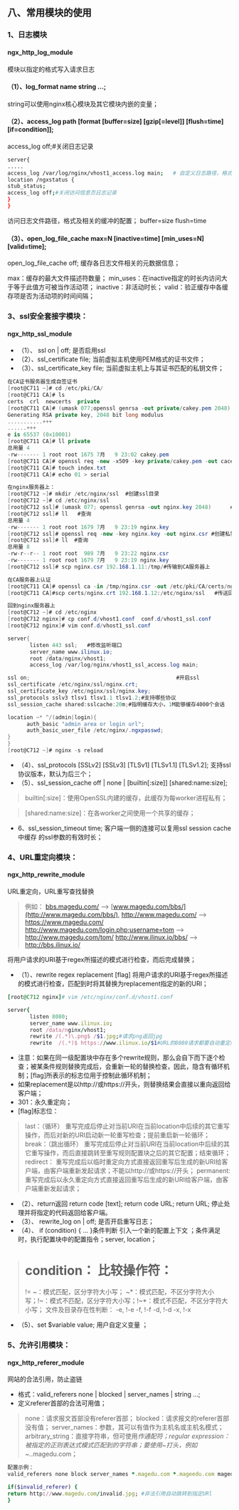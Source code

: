 ## 八、常用模块的使用

### 1、日志模块

#### ngx_http_log_module

模块以指定的格式写入请求日志

#### （1）、log_format name string ...;

string可以使用nginx核心模块及其它模块内嵌的变量；

#### （2）、access_log path [format [buffer=size] [gzip[=level]] [flush=time] [if=condition]];

access_log off;#关闭日志记录

```bash
server{
.....
access_log /var/log/nginx/vhost1_access.log main;   # 自定义日志路径，格式为main
location /ngxstatus {
stub_status;
access_log off;#关闭访问信息页日志记录
}
}
```

访问日志文件路径，格式及相关的缓冲的配置；
buffer=size
flush=time

#### （3）、open_log_file_cache max=N [inactive=time] [min_uses=N] [valid=time];

open_log_file_cache off;
缓存各日志文件相关的元数据信息；

max：缓存的最大文件描述符数量；
min_uses：在inactive指定的时长内访问大于等于此值方可被当作活动项；
inactive：非活动时长；
valid：验正缓存中各缓存项是否为活动项的时间间隔；

### 3、ssl安全套接字模块：

#### ngx_http_ssl_module

- （1）、 ssl on | off;
  是否启用ssl
- （2）、ssl_certificate file;
  当前虚拟主机使用PEM格式的证书文件；
- （3）、ssl_certificate_key file;
  当前虚拟主机上与其证书匹配的私钥文件；

```csharp
在CA证书服务器生成自签证书
[root@C711 ~]# cd /etc/pki/CA/
[root@C711 CA]# ls
certs  crl  newcerts  private
[root@C711 CA]# (umask 077;openssl genrsa -out private/cakey.pem 2048)
Generating RSA private key, 2048 bit long modulus
...........+++
......+++
e is 65537 (0x10001)
[root@C711 CA]# ll private
总用量 4
-rw------- 1 root root 1675 7月   9 23:02 cakey.pem
[root@C711 CA]# openssl req -new -x509 -key private/cakey.pem -out cacert.pm
[root@C711 CA]# touch index.txt
[root@C711 CA]# echo 01 > serial

在nginx服务器上：
[root@C712 ~]# mkdir /etc/nginx/ssl  #创建ssl目录
[root@C712 ~]# cd /etc/nginx/ssl
[root@C712 ssl]# (umask 077; openssl genrsa -out nginx.key 2048)      #创建秘钥
[root@C712 ssl]# ll   #查询
总用量 4
-rw------- 1 root root 1679 7月   9 23:19 nginx.key
[root@C712 ssl]# openssl req -new -key nginx.key -out nginx.csr #创建私钥
[root@C712 ssl]# ll  #查询
总用量 8
-rw-r--r-- 1 root root  989 7月   9 23:22 nginx.csr
-rw------- 1 root root 1679 7月   9 23:19 nginx.key
[root@C712 ssl]# scp nginx.csr 192.168.1.11:/tmp/#传输到CA服务器上

在CA服务器上认证
[root@C711 CA]# openssl ca -in /tmp/nginx.csr -out /etc/pki/CA/certs/nginx.crt -days 365
[root@C711 CA]#scp certs/nginx.crt 192.168.1.12:/etc/nginx/ssl   #传送回nginx服务器

回到nginx服务器上
[root@C712 ~]# cd /etc/nginx
[root@C712 nginx]# cp conf.d/vhost1.conf  conf.d/vhost1_ssl.conf 
[root@C712 nginx]# vim conf.d/vhost1_ssl.conf 

server{
       listen 443 ssl;   #修改监听端口
       server_name www.ilinux.io;
       root /data/nginx/vhost1;
       access_log /var/log/nginx/vhost1_ssl_access.log main;

ssl on;                                              #开启ssl
ssl_certificate /etc/nginx/ssl/nginx.crt;
ssl_certificate_key /etc/nginx/ssl/nginx.key;
ssl_protocols sslv3 tlsv1 tlsv1.1 tlsv1.2;#支持哪些协议
ssl_session_cache shared:sslcache:20m;#指明缓存大小，1M能够缓存4000个会话

location ~* ^/(admin|login){
      auth_basic "admin area or login url";
      auth_basic_user_file /etc/nginx/.ngxpasswd;
}
}
[root@C712 ~]# nginx -s reload
```

- （4）、ssl_protocols [SSLv2] [SSLv3] [TLSv1] [TLSv1.1] [TLSv1.2];
  支持ssl协议版本，默认为后三个；
- （5）、ssl_session_cache off | none | [builtin[:size]] [shared:name:size];

> builtin[:size]：使用OpenSSL内建的缓存，此缓存为每worker进程私有；

> [shared:name:size]：在各worker之间使用一个共享的缓存；

- 6、ssl_session_timeout time;
  客户端一侧的连接可以复用ssl session cache中缓存 的ssl参数的有效时长；

### 4、URL重定向模块：

#### ngx_http_rewrite_module

URL重定向，URL重写查找替换

> 例如：
> [bbs.magedu.com/](http://bbs.magedu.com/) --> [www.magedu.com/bbs/](http://www.magedu.com/bbs/), http://www.magedu.com/ --> https://www.magedu.com/
> http://www.magedu.com/login.php;username=tom --> http://www.magedu.com/tom/
> http://www.ilinux.io/bbs/ --> http://bbs.ilinux.io/

将用户请求的URI基于regex所描述的模式进行检查，而后完成替换；

- （1）、rewrite regex replacement [flag]
  将用户请求的URI基于regex所描述的模式进行检查，匹配到时将其替换为replacement指定的新的URI；

```ruby
[root@C712 nginx]# vim /etc/nginx/conf.d/vhost1.conf 

server{
       listen 8080;
       server_name www.ilinux.io;
       root /data/nginx/vhost1;
       rewrite /(.*)\.png$ /$1.jpg;#请求png返回jpg
       rewrite  /(.*)$ https://www.ilinux.io/$1#URL的8080请求都要自动重定向到https上
```

- 注意：如果在同一级配置块中存在多个rewrite规则，那么会自下而下逐个检查；被某条件规则替换完成后，会重新一轮的替换检查，因此，隐含有循环机制；[flag]所表示的标志位用于控制此循环机制；
- 如果replacement是以http://或https://开头，则替换结果会直接以重向返回给客户端；
- 301：永久重定向；
- [flag]标志位：

> last：（循环）
> 重写完成后停止对当前URI在当前location中后续的其它重写操作，而后对新的URI启动新一轮重写检查；提前重启新一轮循环；
> break：（跳出循环）
> 重写完成后停止对当前URI在当前location中后续的其它重写操作，而后直接跳转至重写规则配置块之后的其它配置；结束循环；
> redirect：
> 重写完成后以临时重定向方式直接返回重写后生成的新URI给客户端，由客户端重新发起请求；不能以http://或https://开头；
> permanent:
> 重写完成后以永久重定向方式直接返回重写后生成的新URI给客户端，由客户端重新发起请求；

- （2）、return返回
  return code [text];
  return code URL;
  return URL;
  停止处理并将指定的代码返回给客户端。
- （3）、 rewrite_log on | off;
  是否开启重写日志；
- （4）、 if (condition) { ... }条件判断
  引入一个新的配置上下文 ；条件满足时，执行配置块中的配置指令；server, location；

> condition：
> 比较操作符：
> ==
> !=
> ~：模式匹配，区分字符大小写；
> ~*：模式匹配，不区分字符大小写；!~：模式不匹配，区分字符大小写；!~*：模式不匹配，不区分字符大小写；
> 文件及目录存在性判断：
> -e, !-e
> -f, !-f
> -d, !-d
> -x, !-x

- （5）、set $variable value;
  用户自定义变量 ；

### 5、允许引用模块：

#### ngx_http_referer_module

网站的合法引用，防止盗链

- 格式：valid_referers none | blocked | server_names | string ...;
- 定义referer首部的合法可用值；

> none：请求报文首部没有referer首部；
> blocked：请求报文的referer首部没有值；
> server_names：参数，其可以有值作为主机名或主机名模式；
> arbitrary_string：直接字符串，但可使用*作通配符；regular expression：被指定的正则表达式模式匹配到的字符串；要使用~打头，例如 ~.*.magedu.com；

```ruby
配置示例：
valid_referers none block server_names *.magedu.com *.mageedu.com magedu.* mageedu.* ~\.magedu\.;#匹配指定URL

if($invalid_referer) {
return http://www.magedu.com/invalid.jpg; #非法引用自动跳转到指定URl
}
```



